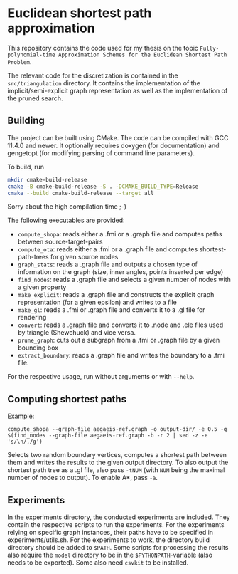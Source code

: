 # Euclidean shortest path approximation

This repository contains the code used for my thesis on the topic
`Fully-polynomial-time Approximation Schemes for the Euclidean Shortest Path Problem`.

The relevant code for the discretization is contained in the `src/triangulation` directory.
It contains the implementation of the implicit/semi-explicit graph representation 
as well as the implementation of the pruned search.

## Building
The project can be built using CMake.
The code can be compiled with GCC 11.4.0 and newer.
It optionally requires doxygen (for documentation) and gengetopt (for modifying parsing of command line parameters).


To build, run
```sh
mkdir cmake-build-release
cmake -B cmake-build-release -S . -DCMAKE_BUILD_TYPE=Release
cmake --build cmake-build-release --target all
```
Sorry about the high compilation time ;-)

The following executables are provided:

- `compute_shopa`: reads either a .fmi or a .graph file and computes paths between source-target-pairs
- `compute_ota`: reads either a .fmi or a .graph file and computes shortest-path-trees for given source nodes
- `graph_stats`: reads a .graph file and outputs a chosen type of information on the graph (size, inner angles, points inserted per edge)
- `find_nodes`: reads a .graph file and selects a given number of nodes with a given property
- `make_explicit`: reads a .graph file and constructs the explicit graph representation (for a given epsilon) and writes to a file
- `make_gl`: reads a .fmi or .graph file and converts it to a .gl file for rendering
- `convert`: reads a .graph file and converts it to .node and .ele files used by triangle (Shewchuck) and vice versa.
- `prune_graph`: cuts out a subgraph from a .fmi or .graph file by a given bounding box
- `extract_boundary`: reads a .graph file and writes the boundary to a .fmi file.

For the respective usage, run without arguments or with `--help`.



## Computing shortest paths
Example:

```
compute_shopa --graph-file aegaeis-ref.graph -o output-dir/ -e 0.5 -q $(find_nodes --graph-file aegaeis-ref.graph -b -r 2 | sed -z -e 's/\n/,/g')

```
Selects two random boundary vertices, computes a shortest path between them and writes the results to the given output directory. 
To also output the shortest path tree as a .gl file, also pass `-tNUM` (with `NUM` being the maximal number of nodes to output).
To enable A\*, pass `-a`.

## Experiments

In the experiments directory, the conducted experiments are included. They contain the respective scripts to run the experiments. For the experiments relying on specific graph instances, their paths have to be specified in experiments/utils.sh.
For the experiments to work, the directory build directory should be added to `$PATH`.
Some scripts for processing the results also require the `model` directory to be in the `$PYTHONPATH`-variable (also needs to be exported). Some also need `csvkit` to be installed.
